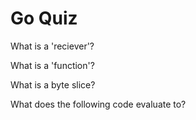 # Go Quiz

What is a 'reciever'?

What is a 'function'?

What is a byte slice?

What does the following code evaluate to?